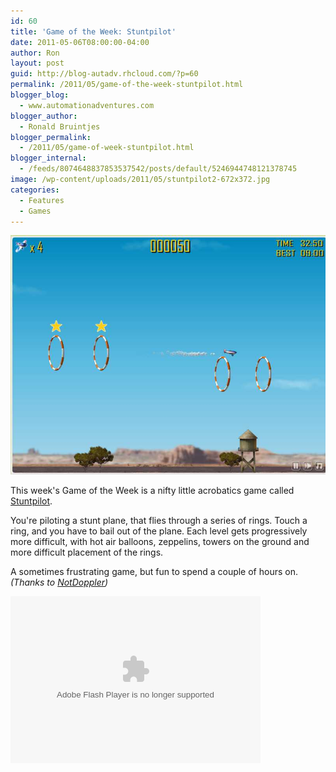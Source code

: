 ```yaml
---
id: 60
title: 'Game of the Week: Stuntpilot'
date: 2011-05-06T08:00:00-04:00
author: Ron
layout: post
guid: http://blog-autadv.rhcloud.com/?p=60
permalink: /2011/05/game-of-the-week-stuntpilot.html
blogger_blog:
  - www.automationadventures.com
blogger_author:
  - Ronald Bruintjes
blogger_permalink:
  - /2011/05/game-of-week-stuntpilot.html
blogger_internal:
  - /feeds/8074648837853537542/posts/default/5246944748121378745
image: /wp-content/uploads/2011/05/stuntpilot2-672x372.jpg
categories:
  - Features
  - Games
---
```

![](/wp-content/uploads/2011/05/stuntpilot2.jpg)


This week's Game of the Week is a nifty little acrobatics game called <a href="http://www.notdoppler.com/stuntpilot.php" target="_blank">Stuntpilot</a>.

You're piloting a stunt plane, that flies through a series of rings. Touch a ring, and you have to bail out of the plane. Each level gets progressively more difficult, with hot air balloons, zeppelins, towers on the ground and more difficult placement of the rings.

A sometimes frustrating game, but fun to spend a couple of hours on.  
_(Thanks to <a href="http://www.notdoppler.com/" target="_blank">NotDoppler</a>)_

<embed type="application/x-shockwave-flash" src="https://picasaweb.google.com/s/c/bin/slideshow.swf" width="400" height="267" flashvars="host=picasaweb.google.com&#038;captions=1&#038;hl=en_US&#038;feat=flashalbum&#038;RGB=0x000000&#038;feed=https%3A%2F%2Fpicasaweb.google.com%2Fdata%2Ffeed%2Fapi%2Fuser%2F116265228161732336331%2Falbumid%2F5733159310029865889%3Falt%3Drss%26kind%3Dphoto%26authkey%3DGv1sRgCIjt6Mnv2LXB2wE%26hl%3Den_US" pluginspage="http://www.macromedia.com/go/getflashplayer">

